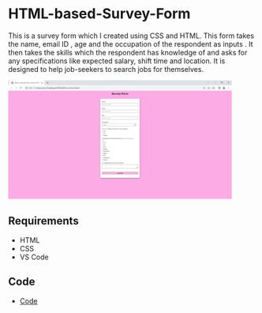 # HTML-based-Survey-Form

This is a survey form which I created using CSS and HTML. This form takes the name, email ID , age and the occupation of the respondent as inputs . It then takes the skills which the respondent has knowledge of and asks for any specifications like expected salary, shift time and location. It is designed to help job-seekers to search jobs for themselves.

<img src="data/Screenshot 2022-12-11 142405.png" height="240" >







## Requirements
* HTML
* CSS
* VS Code

## Code 

* [Code](code/Form.html)
